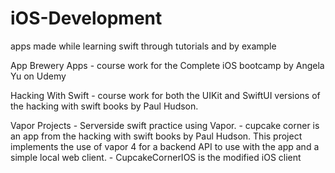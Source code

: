 # iOS-Development
apps made while learning swift through tutorials and by example

App Brewery Apps - course work for the Complete iOS bootcamp by Angela Yu on Udemy

Hacking With Swift - course work for both the UIKit and SwiftUI versions of the hacking with swift books by Paul Hudson. 

Vapor Projects - Serverside swift practice using Vapor. 
        - cupcake corner is an app from the hacking with swift books by Paul Hudson. This project implements the use of vapor 4 for a backend API to use with the app and a simple local web client.
        - CupcakeCornerIOS is the modified iOS client
